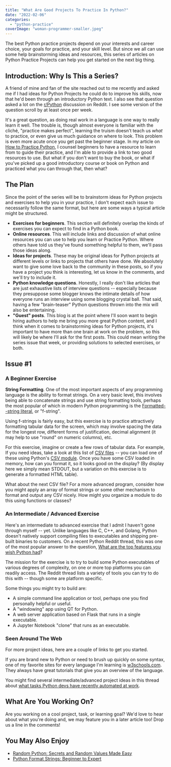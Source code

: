 ```yaml
---
title: "What Are Good Projects To Practice In Python?"
date: "2022-02-06"
categories: 
  - "python-practice"
coverImage: "woman-programmer-smaller.jpeg"
---
```


The best Python practice projects depend on your interests and career choice, your goals for practice, and your skill level. But since we all can use some help brainstorming ideas and resources, this series of articles on Python Practice Projects can help you get started on the next big thing.


## Introduction: Why Is This a Series?

A friend of mine and fan of the site reached out to me recently and asked me if I had ideas for Python Projects he could do to improve his skills, now that he'd been through an introductory Python text. I also see that question asked a lot on the [r/Python](https://www.reddit.com/r/Python/) discussion on Reddit. I see some version of the question scroll by at least once per week.

It's a great question, as doing real work in a language is one way to really learn it well. The trouble is, though almost everyone is familiar with the cliché, "practice makes perfect", learning the truism doesn't teach us _what_ to practice, or even give us much guidance on where to look. This problem is even more acute once you get past the beginner stage. In my article on [How to Practice Python](https://codesolid.com/how-to-practice-python/#setting-up-your-environment-for-success), I counsel beginners to have a resource to learn from to guide their practice, and I'm able to provide a link to two good resources to use. But what if you don't want to buy the book, or what if you've picked up a good introductory course or book on Python and practiced what you can through that, then what?

## The Plan

Since the point of the series will be to brainstorm ideas for Python projects and exercises to help you in your practice, I don't expect each issue to necessarily follow the same format, but here are some ways a typical article might be structured.

- **Exercises for beginners**. This section will definitely overlap the kinds of exercises you can expect to find in a Python book.
- **Online resources**. This will include links and discussion of what online resources you can use to help you learn or Practice Python. Where others have told us they've found something helpful to them, we'll pass those ideas along.
- **Ideas for projects**. These may be original ideas for Python projects at different levels or links to projects that others have done. We absolutely want to give some love back to the community in these posts, so if you have a project you think is interesting, let us know in the comments, and we'll try to include it.
- **Python knowledge questions**. Honestly, I really don't like articles that are just exhaustive lists of interview questions -- especially because they presuppose some blogger knows the intimate details of how everyone runs an interview using some blogging crystal ball. That said, having a few "brain-teaser" Python questions thrown into the mix will also be entertaining.
- **"Guest" posts**. This blog is at the point where I'll soon want to begin hiring authors to help me bring you more great Python content, and I think when it comes to brainstorming ideas for Python projects, it's important to have more than one brain at work on the problem, so this will likely be where I'll ask for the first posts. This could mean writing the series issue that week, or providing solutions to selected exercises, or both.

## Issue #1

### A Beginner Exercise

**String Formatting**. One of the most important aspects of any programming language is the ability to format strings. On a very basic level, this involves being able to concatenate strings and use string formatting tools, perhaps the most popular of which in modern Python programming is the [Formatted--string literal](https://docs.python.org/3/tutorial/inputoutput.html#formatted-string-literals), or "f-string".

Using f-strings is fairly easy, but this exercise is to practice attractively formatting tabular data for the screen, which may involve spacing the data for the longest row, different forms of justification, decimal alignment (it may help to use "round" on numeric columns), etc.

For this exercise, imagine or create a few rows of tabular data. For example, If you need ideas, take a look at this list of [CSV files](https://people.sc.fsu.edu/~jburkardt/data/csv/csv.html) -- you can load one of these using Python's [CSV module](https://docs.python.org/3/library/csv.html). Once you have some CSV loaded in memory, how can you format it, so it looks good on the display? (By display here we simply mean STDOUT, but a variation on this exercise is to generate a formatted HTML table).  
  
What about the next CSV file? For a more advanced program, consider how you might apply an array of format strings or some other mechanism to format and output any CSV nicely. How might you organize a module to do this using functions or classes?

### An Intermediate / Advanced Exercise

Here's an intermediate to advanced exercise that I admit I haven't gone through myself -- yet. Unlike languages like C, C++, and Golang, Python doesn't natively support compiling files to executables and shipping pre-built binaries to customers. On a recent Python Reddit thread, this was one of the most popular answer to the question, [What are the top features you wish Python had](https://www.reddit.com/r/Python/comments/scbotw/what_are_the_top_features_you_wish_python_had/)?

The mission for the exercise is to try to build some Python executables of various degrees of complexity, on one or more top platforms you can readily access. The Reddit thread lists a variety of tools you can try to do this with -- though some are platform specific.

Some things you might try to build are:

- A simple command line application or tool, perhaps one you find personally helpful or useful.
- A "windowing" app using QT for Python.
- A web server application based on Flask that runs in a single executable.
- A Jupyter Notebook "clone" that runs as an executable.

### Seen Around The Web

For more project ideas, here are a couple of links to get you started.

If you are brand new to Python or need to brush up quickly on some syntax, one of my favorite sites for every language I'm learning is [w3schools.com](https://www.w3schools.com/python/default.asp). They always have great tutorials that give you an overview of the language.

You might find several intermediate/advanced project ideas in this thread about [what tasks Python devs have recently automated at work](https://www.reddit.com/r/Python/comments/slqxbt/what_have_you_recently_automated_at_work_using/).

## What Are You Working On?

Are you working on a cool project, task, or learning goal? We'd love to hear about what you're doing and, we may feature you in a later article too! Drop us a line in the comments!

## You May Also Enjoy

- [Random Python: Secrets and Random Values Made Easy](https://codesolid.com/random-python-secrets-and-random-values-made-easy/)
- [Python Format Strings: Beginner to Expert](https://codesolid.com/python-format-strings/)
